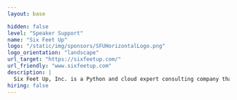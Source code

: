 ```yaml
---
layout: base

hidden: false
level: "Speaker Support"
name: "Six Feet Up"
logo: "/static/img/sponsors/SFUHorizontalLogo.png"
logo_orientation: "landscape"
url_target: "https://sixfeetup.com/"
url_friendly: "www.sixfeetup.com"
description: |
  Six Feet Up, Inc. is a Python and cloud expert consulting company that helps innovative tech leaders build apps faster, innovate with AI/ML, simplify Big Data and leverage Cloud technology. Using modern technologies and processes, we Make Anything Possible™ for our clients. Our expert engineers accelerate digital transformation and implement custom, cutting-edge software implementations for Fortune 100 and 500 companies in various sectors including education, life sciences, transportation, fintech and government. Organizations like Capital One, NASA, Purdue and UNEP have sought out our passion for quality since 1999. <br/><br/> We work hard at promoting best practices and automation. To this end, we have founded industry-leading events including the Python Web Conference, the largest worldwide event for web developers; IndyPy, the largest Python meetup in Indiana; and IndyAWS, Indiana’s fastest-growing cloud meetup. <br/> <br/>Six Feet Up is powered by the EOS Process™ and is home to one of only 24 AWS Community Heroes in North America. We are a woman-owned and gender-balanced software company.
hiring: false
---
```

